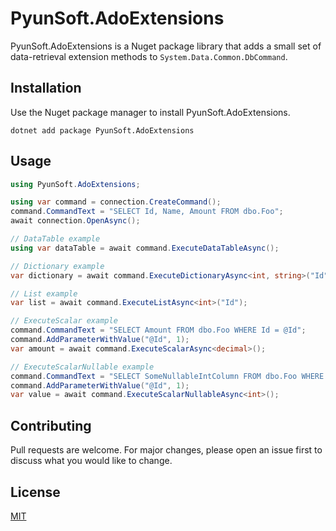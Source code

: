 ﻿# PyunSoft.AdoExtensions

PyunSoft.AdoExtensions is a Nuget package library that adds a small set of data-retrieval extension methods to `System.Data.Common.DbCommand`.

## Installation

Use the Nuget package manager to install PyunSoft.AdoExtensions.

```
dotnet add package PyunSoft.AdoExtensions
```

## Usage

```c#
using PyunSoft.AdoExtensions;

using var command = connection.CreateCommand();
command.CommandText = "SELECT Id, Name, Amount FROM dbo.Foo";
await connection.OpenAsync();

// DataTable example
using var dataTable = await command.ExecuteDataTableAsync();

// Dictionary example
var dictionary = await command.ExecuteDictionaryAsync<int, string>("Id", "Name");

// List example
var list = await command.ExecuteListAsync<int>("Id");

// ExecuteScalar example
command.CommandText = "SELECT Amount FROM dbo.Foo WHERE Id = @Id";
command.AddParameterWithValue("@Id", 1);
var amount = await command.ExecuteScalarAsync<decimal>();

// ExecuteScalarNullable example
command.CommandText = "SELECT SomeNullableIntColumn FROM dbo.Foo WHERE Id = @Id";
command.AddParameterWithValue("@Id", 1);
var value = await command.ExecuteScalarNullableAsync<int>();
```

## Contributing
Pull requests are welcome. For major changes, please open an issue first to discuss what you would like to change.

## License
[MIT](https://choosealicense.com/licenses/mit/)